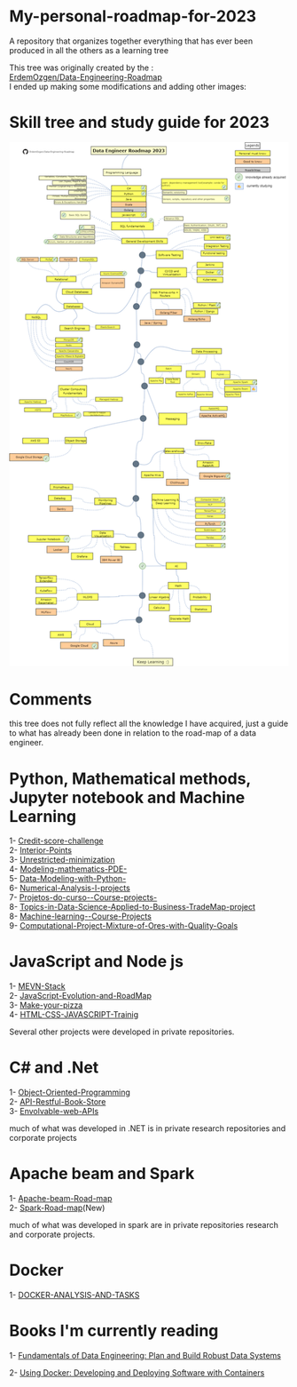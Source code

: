 # My-personal-roadmap-for-2023
 A repository that organizes together everything that has ever been produced in all the others as a learning tree


This tree was originally created by the :<br>
[ErdemOzgen/Data-Engineering-Roadmap ](https://github.com/ErdemOzgen/Data-Engineering-Roadmap)<br>
I ended up making some modifications and adding other images:


# Skill tree and study guide for 2023

<p><img src="img/DataEngRoadmap.png"></p>

# Comments

this tree does not fully reflect all the knowledge I have acquired, just a guide to what has already been done in relation to the road-map of a data engineer.

# Python, Mathematical methods, Jupyter notebook and Machine Learning 

1- [Credit-score-challenge ](https://github.com/MatheusAraujoSouza/Credit-score-challenge)<br>
2- [Interior-Points](https://github.com/MatheusAraujoSouza/MS428-Pontos-Interiores--Interior-Points-)<br>
3- [Unrestricted-minimization ](https://github.com/MatheusAraujoSouza/MS629-unrestricted-minimization)<br>
4- [Modeling-mathematics-PDE-](https://github.com/MatheusAraujoSouza/MS480-Modelagem-Matematica-EDP--modeling-mathematics-PDE-)<br>
5- [Data-Modeling-with-Python- ](https://github.com/MatheusAraujoSouza/Data-Modeling-with-Python-)<br>
6- [Numerical-Analysis-I-projects](https://github.com/MatheusAraujoSouza/MS512-Numerical-Analysis-I-projects)<br>
7- [Projetos-do-curso--Course-projects- ](https://github.com/MatheusAraujoSouza/MS211--Projetos-do-curso--Course-projects-)<br>
8- [Topics-in-Data-Science-Applied-to-Business-TradeMap-project](https://github.com/MatheusAraujoSouza/MS902-Topics-in-Data-Science-Applied-to-Business-TradeMap-project)<br>
8- [Machine-learning--Course-Projects](https://github.com/MatheusAraujoSouza/MS960-Machine-learning--Course-Projects)<br>
9- [Computational-Project-Mixture-of-Ores-with-Quality-Goals](https://github.com/MatheusAraujoSouza/MS728-Computational-Project-Mixture-of-Ores-with-Quality-Goals)<br>


# JavaScript and Node js 
1- [MEVN-Stack ](https://github.com/MatheusAraujoSouza/MEVN-Stack)<br>
2- [JavaScript-Evolution-and-RoadMap](https://github.com/MatheusAraujoSouza/JavaScript-Evolution-and-RoadMap)<br>
3- [Make-your-pizza](https://github.com/MatheusAraujoSouza/Make-your-pizza)<br>
4- [HTML-CSS-JAVASCRIPT-Trainig](https://github.com/MatheusAraujoSouza/FrontEndTrainig)<br>



Several other projects were developed in private repositories.

# C# and .Net
1- [Object-Oriented-Programming](https://github.com/MatheusAraujoSouza/Object-Oriented-Programming)<br>
2- [API-Restful-Book-Store](https://github.com/MatheusAraujoSouza/API-Restful-Book-Store)<br>
3- [Envolvable-web-APIs](https://github.com/MatheusAraujoSouza/Envolvable-web-APIs)<br>

much of what was developed in .NET is in private research repositories and corporate projects

# Apache beam and Spark
1- [Apache-beam-Road-map](https://github.com/MatheusAraujoSouza/Apache-beam-Road-map)<br>
2- [Spark-Road-map](https://github.com/MatheusAraujoSouza/Spark-road-map)(New)<br>


much of what was developed in spark are in private repositories research and corporate projects.

# Docker
1- [DOCKER-ANALYSIS-AND-TASKS](https://github.com/MatheusAraujoSouza/DOCKER-ANALYSIS-AND-TASKS)<br>


# Books I'm currently reading

1- [Fundamentals of Data Engineering: Plan and Build Robust Data Systems](https://www.amazon.com.br/Fundamentals-Data-Engineering-Robust-Systems/dp/1098108302/ref=asc_df_1098108302/?tag=googleshopp00-20&linkCode=df0&hvadid=379735814613&hvpos=&hvnetw=g&hvrand=346498018756713255&hvpone=&hvptwo=&hvqmt=&hvdev=c&hvdvcmdl=&hvlocint=&hvlocphy=9074232&hvtargid=pla-1643937444435&psc=1)

2- [Using Docker: Developing and Deploying Software with Containers](https://www.amazon.com.br/Using-Docker-Adrian-Mouat/dp/1491915765/ref=sr_1_1?__mk_pt_BR=%C3%85M%C3%85%C5%BD%C3%95%C3%91&crid=2MW3F1OGY7HBH&keywords=using+docker+o%27reilly&qid=1680788800&sprefix=using+docker+o%27reill%2Caps%2C171&sr=8-1&ufe=app_do%3Aamzn1.fos.fcd6d665-32ba-4479-9f21-b774e276a678)










